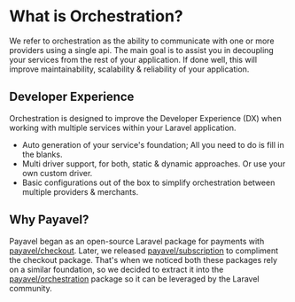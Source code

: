 # What is Orchestration?

We refer to orchestration as the ability to communicate with one or more
providers using a single api. The main goal is to assist you in decoupling
your services from the rest of your application. If done well, this will
improve maintainability, scalability & reliability of your application.

## Developer Experience

Orchestration is designed to improve the Developer Experience (DX) when
working with multiple services within your Laravel application.

- Auto generation of your service's foundation; All you need to do is
fill in the blanks.
- Multi driver support, for both, static & dynamic approaches. Or use
your own custom driver.
- Basic configurations out of the box to simplify orchestration between
multiple providers & merchants.


## Why Payavel?

Payavel began as an open-source Laravel package for payments with
[payavel/checkout](https://github.com/payavel/checkout). Later, we
released [payavel/subscription](https://github.com/payavel/subscription)
to compliment the checkout package. That's when we noticed both these
packages rely on a similar foundation, so we decided to extract it into the
[payavel/orchestration](https://github.com/payavel/orchestration) package 
so it can be leveraged by the Laravel community.
